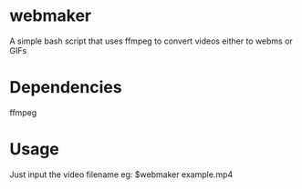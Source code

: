 # webmaker
A simple bash script that uses ffmpeg to convert videos either to webms or GIFs

# Dependencies
ffmpeg 

# Usage
Just input the video filename eg:
$webmaker example.mp4 
